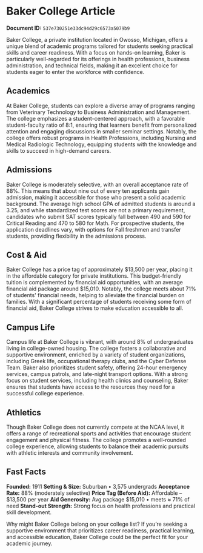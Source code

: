 # Baker College Article

**Document ID:** `537e730251e33dc94d29c6573a5079b9`

Baker College, a private institution located in Owosso, Michigan, offers a unique blend of academic programs tailored for students seeking practical skills and career readiness. With a focus on hands-on learning, Baker is particularly well-regarded for its offerings in health professions, business administration, and technical fields, making it an excellent choice for students eager to enter the workforce with confidence.

## Academics
At Baker College, students can explore a diverse array of programs ranging from Veterinary Technology to Business Administration and Management. The college emphasizes a student-centered approach, with a favorable student-faculty ratio of 8:1, ensuring that learners benefit from personalized attention and engaging discussions in smaller seminar settings. Notably, the college offers robust programs in Health Professions, including Nursing and Medical Radiologic Technology, equipping students with the knowledge and skills to succeed in high-demand careers.

## Admissions
Baker College is moderately selective, with an overall acceptance rate of 88%. This means that about nine out of every ten applicants gain admission, making it accessible for those who present a solid academic background. The average high school GPA of admitted students is around a 3.25, and while standardized test scores are not a primary requirement, candidates who submit SAT scores typically fall between 490 and 590 for Critical Reading and 470 to 580 for Math. For prospective students, the application deadlines vary, with options for Fall freshmen and transfer students, providing flexibility in the admissions process.

## Cost & Aid
Baker College has a price tag of approximately $13,500 per year, placing it in the affordable category for private institutions. This budget-friendly tuition is complemented by financial aid opportunities, with an average financial aid package around $15,010. Notably, the college meets about 71% of students' financial needs, helping to alleviate the financial burden on families. With a significant percentage of students receiving some form of financial aid, Baker College strives to make education accessible to all.

## Campus Life
Campus life at Baker College is vibrant, with around 8% of undergraduates living in college-owned housing. The college fosters a collaborative and supportive environment, enriched by a variety of student organizations, including Greek life, occupational therapy clubs, and the Cyber Defense Team. Baker also prioritizes student safety, offering 24-hour emergency services, campus patrols, and late-night transport options. With a strong focus on student services, including health clinics and counseling, Baker ensures that students have access to the resources they need for a successful college experience.

## Athletics
Though Baker College does not currently compete at the NCAA level, it offers a range of recreational sports and activities that encourage student engagement and physical fitness. The college promotes a well-rounded college experience, allowing students to balance their academic pursuits with athletic interests and community involvement.

## Fast Facts
**Founded:** 1911
**Setting & Size:** Suburban • 3,575 undergrads
**Acceptance Rate:** 88% (moderately selective)
**Price Tag (Before Aid):** Affordable – $13,500 per year
**Aid Generosity:** Avg package $15,010 • meets ≈ 71% of need
**Stand-out Strength:** Strong focus on health professions and practical skill development.

Why might Baker College belong on your college list? If you’re seeking a supportive environment that prioritizes career readiness, practical learning, and accessible education, Baker College could be the perfect fit for your academic journey.
